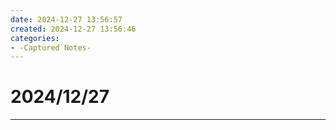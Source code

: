 ```yaml
---
date: 2024-12-27 13:56:57
created: 2024-12-27 13:56:46
categories:
- -Captured Notes-
---
```


# 2024/12/27

* * *